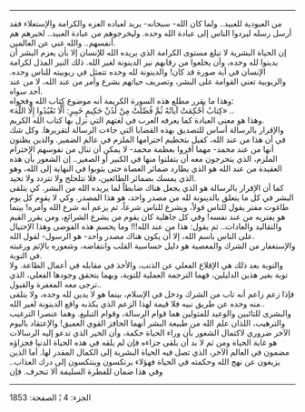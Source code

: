 ------------------------------------------------------------------------

من العبودية للعبيد.. ولما كان الله- سبحانه- يريد لعباده العزه والكرامة
والإستعلاء فقد أرسل رسله ليردوا الناس إلى عبادة الله وحده. وليخرجوهم من
عبادة العبيد.. لخيرهم هم أنفسهم.. والله غني عن العالمين.  
إن الحياة البشرية لا تبلغ مستوى الكرامة الذي يريده الله للإنسان إلا بأن
يعزم البشر أن يدينوا لله وحده، وأن يخلعوا من رقابهم نير الدينونة لغير
الله. ذلك النير المذل لكرامة الإنسان في أية صورة قد كان! والدينونة لله
وحده تتمثل في ربوبيته للناس وحده. والربوبية تعني القوامة على البشر،
وتصريف حياتهم بشرع وأمر من عند الله، لا من عند أحد سواه.  
وهذا ما يقرر مطلع هذه السورة الكريمة أنه موضوع كتاب الله وفحواه:  
«كِتابٌ أُحْكِمَتْ آياتُهُ ثُمَّ فُصِّلَتْ مِنْ لَدُنْ حَكِيمٍ خَبِيرٍ: أَلَّا تَعْبُدُوا إِلَّا اللَّهَ» ..  
وهذا هو معنى العبادة كما يعرفه العرب في لغتهم التي نزل بها كتاب الله
الكريم.  
والإقرار بالرسالة أساس للتصديق بهذه القضايا التي جاءت الرسالة لتقريرها.
وكل شك في أن هذا من عند الله، كفيل بتحطيم احترامها الملزم في عالم
الضمير. والذين يظنون أنها من عند محمد- مهما أقروا بعظمة محمد- لا يمكن أن
تنال من نفوسهم الإحترام الملزم، الذي يتحرجون معه أن يتفلتوا منها في
الكبير أو الصغير.. إن الشعور بأن هذه العقيدة من عند الله هو الذي يطارد
ضمائر العصاة حتى يثوبوا في النهاية إلى الله، وهو الذي يمسك بضمائر
الطائعين، فلا تتلجلج ولا تتردد ولا تحيد.  
كما أن الإقرار بالرسالة هو الذي يجعل هناك ضابطاً لما يريده الله من البشر.
كي يتلقى البشر في كل ما يتعلق بالدينونة لله من مصدر واحد، هو هذا المصدر.
وكي لا يقوم كل يوم طاغوت مفتر يقول للناس قولاً، ويشرع للناس شرعاً، ثم يزعم
أنه شرع الله وأمره! بينما هو يفتريه من عند نفسه! وفي كل جاهلية كان يقوم
من يشرع الشرائع، ومن يقرر القيم والتقاليد والعادات.. ثم يقول: هذا من عند
الله!!! وما يحسم هذه الفوضى وهذا الإحتيال على الناس باسم الله، إلا أن
يكون هناك مصدر واحد- هو الرسول- لقول الله.  
والإستغفار من الشرك والمعصية هو دليل حساسية القلب وانتفاضه، وشعوره
بالإثم ورغبته في التوبة.  
والتوبة بعد ذلك هي الإقلاع الفعلي عن الذنب، والأخذ في مقابله في أعمال
الطاعة. ولا توبة بغير هذين الدليلين، فهما الترجمة العملية للتوبة، وبهما
يتحقق وجودها الفعلي، الذي ترجى معه المغفرة والقبول..  
فإذا زعم زاعم أنه تاب من الشرك ودخل في الإسلام، بينما هو لا يدين لله
وحده، ولا يتلقى منه وحده عن طريق نبيه فلا قيمة لهذا الزعم الذي يكذبه
واقع الدينونة لغير الله..  
والبشرى للتائبين والوعيد للمتولين هما قوام الرسالة، وقوام التبليغ. وهما
عنصرا الترغيب والترهيب، اللذان علم الله من طبيعة البشر أنهما الحافز
القوي العميق! والإعتقاد باليوم الآخر ضروري لاكتمال الشعور بأن وراء
الحياة حكمة، وأن الخير الذي تدعو إليه الرسالات هو غاية الحياة ومن ثم لا
بد أن يلقى جزاءه فإن لم يلقه في هذه الحياة الدنيا فجزاؤه مضمون في العالم
الآخر، الذي تصل فيه الحياة البشرية إلى الكمال المقدر لها. أما الذين
يزيغون عن نهج الله وحكمته في الحياة فهؤلاء يرتكسون وينتكسون إلى درك
العذاب.. وفي هذا ضمان للفطرة السليمة ألا تنحرف. فإن

------------------------------------------------------------------------

الجزء: 4 ¦ الصفحة: 1853
